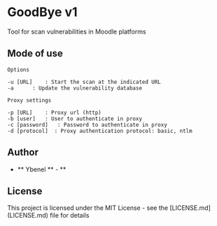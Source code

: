 # GoodBye v1
Tool for scan vulnerabilities in Moodle platforms

## Mode of use
```
Options

-u [URL] 	: Start the scan at the indicated URL
-a 		: Update the vulnerability database

Proxy settings

-p [URL]	: Proxy url (http)
-b [user]	: User to authenticate in proxy
-c [password]	: Password to authenticate in proxy
-d [protocol]  : Proxy authentication protocol: basic, ntlm

```
## Author

* ** Ybenel ** - **

## License

This project is licensed under the MIT License - see the [LICENSE.md] (LICENSE.md) file for details
